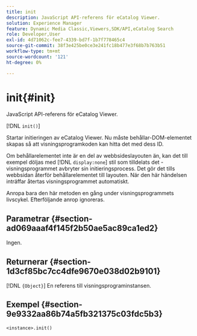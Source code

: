 ```yaml
---
title: init
description: JavaScript API-referens för eCatalog Viewer.
solution: Experience Manager
feature: Dynamic Media Classic,Viewers,SDK/API,eCatalog Search
role: Developer,User
exl-id: 4d71062c-fee7-4339-bd7f-1b7f778465c4
source-git-commit: 38f3e425be0ce3e241fc18b477e3f68b7b763b51
workflow-type: tm+mt
source-wordcount: '121'
ht-degree: 0%

---
```


# init{#init}

JavaScript API-referens för eCatalog Viewer.

[!DNL `init()`]

Startar initieringen av eCatalog Viewer. Nu måste behållar-DOM-elementet skapas så att visningsprogramkoden kan hitta det med dess ID.

Om behållarelementet inte är en del av webbsideslayouten än, kan det till exempel döljas med [!DNL `display:none`] stil som tilldelats det - visningsprogrammet avbryter sin initieringsprocess. Det gör det tills webbsidan återför behållarelementet till layouten. När den här händelsen inträffar återtas visningsprogrammet automatiskt.

Anropa bara den här metoden en gång under visningsprogrammets livscykel. Efterföljande anrop ignoreras.

## Parametrar {#section-ad069aaaf4f145f2b50ae5ac89ca1ed2}

Ingen.

## Returnerar {#section-1d3cf85bc7cc4dfe9670e038d02b9101}

[!DNL `{Object}`] En referens till visningsprograminstansen.

## Exempel {#section-9e9332aa86b74a5fb321375c03fdc5b3}

```
<instance>.init()
```
